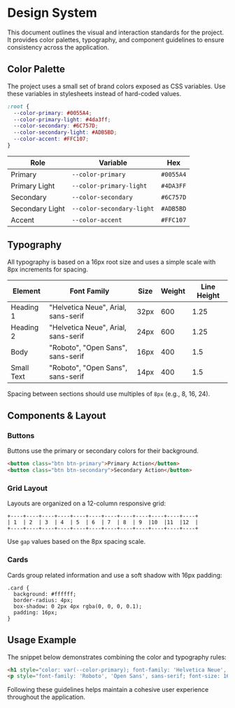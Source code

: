 # Design System

This document outlines the visual and interaction standards for the project. It provides color palettes, typography, and component guidelines to ensure consistency across the application.

## Color Palette

The project uses a small set of brand colors exposed as CSS variables. Use these variables in stylesheets instead of hard-coded values.

```css
:root {
  --color-primary: #0055A4;
  --color-primary-light: #4da3ff;
  --color-secondary: #6C757D;
  --color-secondary-light: #ADB5BD;
  --color-accent: #FFC107;
}
```

| Role | Variable | Hex |
|------|----------|-----|
| Primary | `--color-primary` | `#0055A4` |
| Primary Light | `--color-primary-light` | `#4DA3FF` |
| Secondary | `--color-secondary` | `#6C757D` |
| Secondary Light | `--color-secondary-light` | `#ADB5BD` |
| Accent | `--color-accent` | `#FFC107` |

## Typography

All typography is based on a 16px root size and uses a simple scale with 8px increments for spacing.

| Element | Font Family | Size | Weight | Line Height |
|---------|-------------|------|--------|-------------|
| Heading 1 | "Helvetica Neue", Arial, sans-serif | 32px | 600 | 1.25 |
| Heading 2 | "Helvetica Neue", Arial, sans-serif | 24px | 600 | 1.25 |
| Body | "Roboto", "Open Sans", sans-serif | 16px | 400 | 1.5 |
| Small Text | "Roboto", "Open Sans", sans-serif | 14px | 400 | 1.5 |

Spacing between sections should use multiples of `8px` (e.g., 8, 16, 24).

## Components & Layout

### Buttons

Buttons use the primary or secondary colors for their background.

```html
<button class="btn btn-primary">Primary Action</button>
<button class="btn btn-secondary">Secondary Action</button>
```

### Grid Layout

Layouts are organized on a 12-column responsive grid:

```
+----+----+----+----+----+----+----+----+----+----+----+----+
| 1  | 2  | 3  | 4  | 5  | 6  | 7  | 8  | 9  |10  |11  |12  |
+----+----+----+----+----+----+----+----+----+----+----+----+
```

Use `gap` values based on the 8px spacing scale.

### Cards

Cards group related information and use a soft shadow with 16px padding:

```
.card {
  background: #ffffff;
  border-radius: 4px;
  box-shadow: 0 2px 4px rgba(0, 0, 0, 0.1);
  padding: 16px;
}
```

## Usage Example

The snippet below demonstrates combining the color and typography rules:

```html
<h1 style="color: var(--color-primary); font-family: 'Helvetica Neue', Arial, sans-serif;">Dashboard</h1>
<p style="font-family: 'Roboto', 'Open Sans', sans-serif; font-size: 16px;">Welcome back!</p>
```

Following these guidelines helps maintain a cohesive user experience throughout the application.

